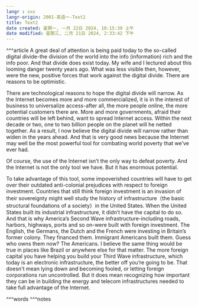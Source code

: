 ```yaml
---
langr : xxx
langr-origin: 2001-英语一-Text2
title: Text2
date created: 星期一, 一月 22日 2024, 10:15:39 上午
date modified: 星期三, 二月 21日 2024, 2:33:42 下午
---
```


^^^article
A great deal of attention is being paid today to the so-called digital divide-the division of the world into the info (information) rich and the info poor. And that divide does exist today. My wife and I lectured about this looming danger twenty years ago. What was less visible then, however, were the new, positive forces that work against the digital divide. There are reasons to be optimistic.

There are technological reasons to hope the digital divide will narrow. As the Internet becomes more and more commercialized, it is in the interest of business to universalize access-after all, the more people online, the more potential customers there are. More and more governments, afraid their countries will be left behind, want to spread Internet access. Within the next decade or two, one to two billion people on the planet will he netted together. As a result, I now believe the digital divide will narrow rather than widen in the years ahead. And that is very good news because the Internet may well be the most powerful tool for combating world poverty that we’ve ever had.

Of course, the use of the Internet isn’t the only way to defeat poverty. And the Internet is not the only tool we have. But it has enormous potential.

To take advantage of this tool, some impoverished countries will have to get over their outdated anti-colonial prejudices with respect to foreign investment. Countries that still think foreign investment is an invasion of their sovereignty might well study the history of infrastructure（the basic structural foundations of a society）in the United States. When the United States built its industrial infrastructure, it didn’t have the capital to do so. And that is why America’s Second Wave infrastructure-including roads, harbors, highways, ports and so on-were built with foreign investment. The English, the Germans, the Dutch and the French were investing in Britain’s former colony. They financed them. Immigrant Americans built them. Guess who owns them now? The Americans. I believe the same thing would be true in places like Brazil or anywhere else for that matter. The more foreign capital you have helping you build your Third Wave infrastructure, which today is an electronic infrastructure, the better off you’re going to be. That doesn't mean lying down and becoming fooled, or letting foreign corporations run uncontrolled. But it does mean recognizing how important they can be in building the energy and telecom infrastructures needed to take full advantage of the Internet.





^^^words
^^^notes